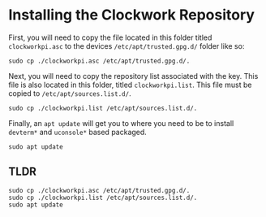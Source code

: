 # Installing the Clockwork Repository

First, you will need to copy the file located in this folder titled `clockworkpi.asc` to the devices `/etc/apt/trusted.gpg.d/` folder like so:

```
sudo cp ./clockworkpi.asc /etc/apt/trusted.gpg.d/.
```

Next, you will need to copy the repository list associated with the key. This file is also located in this folder, titled `clockworkpi.list`. This file must be copied to `/etc/apt/sources.list.d/`.

```
sudo cp ./clockworkpi.list /etc/apt/sources.list.d/.
```

Finally, an `apt update` will get you to where you need to be to install `devterm*` and `uconsole*` based packaged.

```
sudo apt update
```

## TLDR
```
sudo cp ./clockworkpi.asc /etc/apt/trusted.gpg.d/.
sudo cp ./clockworkpi.list /etc/apt/sources.list.d/.
sudo apt update
```
